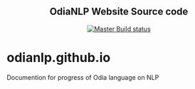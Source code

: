 <h2 align="center">OdiaNLP Website Source code</h2>
<p align="center">
<a href="https://travis-ci.com/OdiaNLP/odianlp.github.io"><img alt="Master Build status" src="https://travis-ci.com/OdiaNLP/odianlp.github.io.svg?branch=master"></a>

# odianlp.github.io
Documention for progress of Odia language on NLP

